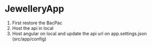 # JewelleryApp

1. First restore the BacPac
2. Host the api in local
3. Host angular on local and update the api url on app.settings.json (src/app/config)
